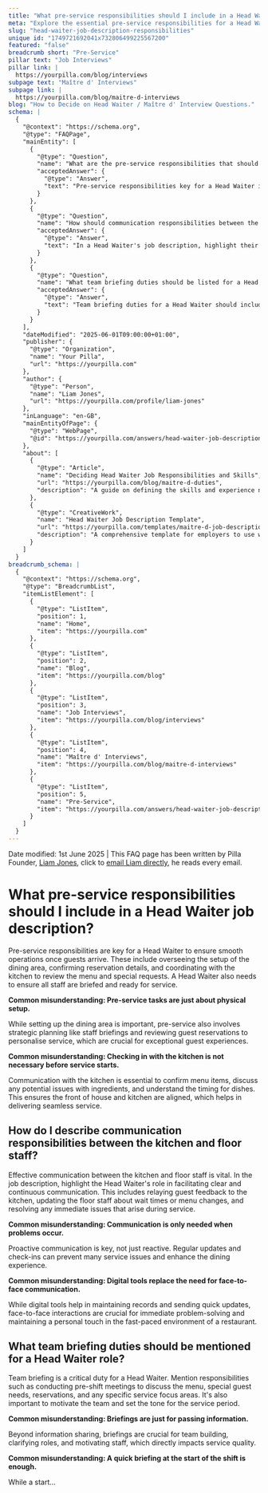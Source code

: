 ```yaml
---
title: "What pre-service responsibilities should I include in a Head Waiter job description?"
meta: "Explore the essential pre-service responsibilities for a Head Waiter, including dining area setup, staff briefings, and kitchen coordination for optimal guest service."
slug: "head-waiter-job-description-responsibilities"
unique id: "1749721692041x732806499225567200"
featured: "false"
breadcrumb short: "Pre-Service"
pillar text: "Job Interviews"
pillar link: |
  https://yourpilla.com/blog/interviews
subpage text: "Maître d' Interviews"
subpage link: |
  https://yourpilla.com/blog/maitre-d-interviews
blog: "How to Decide on Head Waiter / Maître d' Interview Questions."
schema: |
  {
    "@context": "https://schema.org",
    "@type": "FAQPage",
    "mainEntity": [
      {
        "@type": "Question",
        "name": "What are the pre-service responsibilities that should be included in a Head Waiter job description?",
        "acceptedAnswer": {
          "@type": "Answer",
          "text": "Pre-service responsibilities key for a Head Waiter include overseeing the setup of the dining area, confirming reservation details, coordinating with the kitchen to review the menu and special requests, and ensuring all staff are briefed and ready for service. These tasks encompass both physical setup and strategic planning such as staff briefings and reviewing guest reservations to personalise service, crucial for excellent guest experiences."
        }
      },
      {
        "@type": "Question",
        "name": "How should communication responsibilities between the kitchen and floor staff be described in a Head Waiter job description?",
        "acceptedAnswer": {
          "@type": "Answer",
          "text": "In a Head Waiter's job description, highlight their role in facilitating clear and continuous communication between the kitchen and floor staff. This includes relaying guest feedback, updating staff about wait times or menu changes, and resolving immediate service issues. Effective communication helps in maintaining seamless service and enhances dining experience, and includes regular updates and check-ins, not just reactive measures."
        }
      },
      {
        "@type": "Question",
        "name": "What team briefing duties should be listed for a Head Waiter?",
        "acceptedAnswer": {
          "@type": "Answer",
          "text": "Team briefing duties for a Head Waiter should include conducting pre-shift meetings to discuss the menu, special guest needs, reservations, and specific service focus areas. Briefings serve multiple purposes: they share vital information, help in team building, clarify roles, and motivate staff, directly impacting the quality of service. Regular and follow-up briefings may also be necessary to adapt to changes during the service period."
        }
      }
    ],
    "dateModified": "2025-06-01T09:00:00+01:00",
    "publisher": {
      "@type": "Organization",
      "name": "Your Pilla",
      "url": "https://yourpilla.com"
    },
    "author": {
      "@type": "Person",
      "name": "Liam Jones",
      "url": "https://yourpilla.com/profile/liam-jones"
    },
    "inLanguage": "en-GB",
    "mainEntityOfPage": {
      "@type": "WebPage",
      "@id": "https://yourpilla.com/answers/head-waiter-job-description-responsibilities"
    },
    "about": [
      {
        "@type": "Article",
        "name": "Deciding Head Waiter Job Responsibilities and Skills",
        "url": "https://yourpilla.com/blog/maitre-d-duties",
        "description": "A guide on defining the skills and experience necessary for a Head Waiter, crucial for drafting effective job descriptions."
      },
      {
        "@type": "CreativeWork",
        "name": "Head Waiter Job Description Template",
        "url": "https://yourpilla.com/templates/maitre-d-job-description",
        "description": "A comprehensive template for employers to use when drafting job descriptions for a Head Waiter, including key responsibilities and qualifications."
      }
    ]
  }
breadcrumb_schema: |
  {
    "@context": "https://schema.org",
    "@type": "BreadcrumbList",
    "itemListElement": [
      {
        "@type": "ListItem",
        "position": 1,
        "name": "Home",
        "item": "https://yourpilla.com"
      },
      {
        "@type": "ListItem",
        "position": 2,
        "name": "Blog",
        "item": "https://yourpilla.com/blog"
      },
      {
        "@type": "ListItem",
        "position": 3,
        "name": "Job Interviews",
        "item": "https://yourpilla.com/blog/interviews"
      },
      {
        "@type": "ListItem",
        "position": 4,
        "name": "Maître d' Interviews",
        "item": "https://yourpilla.com/blog/maitre-d-interviews"
      },
      {
        "@type": "ListItem",
        "position": 5,
        "name": "Pre-Service",
        "item": "https://yourpilla.com/answers/head-waiter-job-description-responsibilities"
      }
    ]
  }
---
```


Date modified: 1st June 2025 | This FAQ page has been written by Pilla Founder, [Liam Jones](https://yourpilla.com/profile/liam-jones), click to [email Liam directly](https://mailto:liam@yourpilla.com), he reads every email.

# What pre-service responsibilities should I include in a Head Waiter job description?

Pre-service responsibilities are key for a Head Waiter to ensure smooth operations once guests arrive. These include overseeing the setup of the dining area, confirming reservation details, and coordinating with the kitchen to review the menu and special requests. A Head Waiter also needs to ensure all staff are briefed and ready for service.

**Common misunderstanding: Pre-service tasks are just about physical setup.**

While setting up the dining area is important, pre-service also involves strategic planning like staff briefings and reviewing guest reservations to personalise service, which are crucial for exceptional guest experiences.

**Common misunderstanding: Checking in with the kitchen is not necessary before service starts.**

Communication with the kitchen is essential to confirm menu items, discuss any potential issues with ingredients, and understand the timing for dishes. This ensures the front of house and kitchen are aligned, which helps in delivering seamless service.

## How do I describe communication responsibilities between the kitchen and floor staff?

Effective communication between the kitchen and floor staff is vital. In the job description, highlight the Head Waiter's role in facilitating clear and continuous communication. This includes relaying guest feedback to the kitchen, updating the floor staff about wait times or menu changes, and resolving any immediate issues that arise during service.

**Common misunderstanding: Communication is only needed when problems occur.**

Proactive communication is key, not just reactive. Regular updates and check-ins can prevent many service issues and enhance the dining experience.

**Common misunderstanding: Digital tools replace the need for face-to-face communication.**

While digital tools help in maintaining records and sending quick updates, face-to-face interactions are crucial for immediate problem-solving and maintaining a personal touch in the fast-paced environment of a restaurant.

## What team briefing duties should be mentioned for a Head Waiter role?

Team briefing is a critical duty for a Head Waiter. Mention responsibilities such as conducting pre-shift meetings to discuss the menu, special guest needs, reservations, and any specific service focus areas. It's also important to motivate the team and set the tone for the service period.

**Common misunderstanding: Briefings are just for passing information.**

Beyond information sharing, briefings are crucial for team building, clarifying roles, and motivating staff, which directly impacts service quality.

**Common misunderstanding: A quick briefing at the start of the shift is enough.**

While a start...